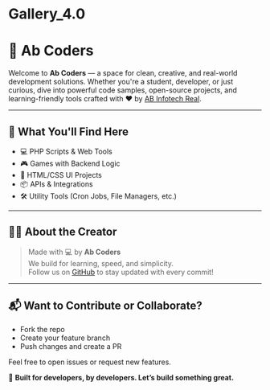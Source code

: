 # Gallery_4.0

# 🚀 Ab Coders

Welcome to **Ab Coders** — a space for clean, creative, and real-world development solutions. Whether you're a student, developer, or just curious, dive into powerful code samples, open-source projects, and learning-friendly tools crafted with ❤️ by [AB Infotech Real](https://github.com/abinfotechreal).

---

## 📂 What You'll Find Here

- 💻 PHP Scripts & Web Tools  
- 🎮 Games with Backend Logic  
- 🎨 HTML/CSS UI Projects  
- 📦 APIs & Integrations  
- 🛠️ Utility Tools (Cron Jobs, File Managers, etc.)

---

## 🧑‍💻 About the Creator

> Made with 💻 by **Ab Coders**  
> We build for learning, speed, and simplicity.  
> Follow us on [GitHub](https://github.com/abinfotechreal) to stay updated with every commit!

---

## 📬 Want to Contribute or Collaborate?

- Fork the repo
- Create your feature branch
- Push changes and create a PR

Feel free to open issues or request new features.

🧠 **Built for developers, by developers. Let’s build something great.**

